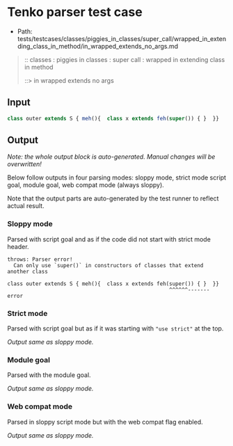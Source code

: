 # Tenko parser test case

- Path: tests/testcases/classes/piggies_in_classes/super_call/wrapped_in_extending_class_in_method/in_wrapped_extends_no_args.md

> :: classes : piggies in classes : super call : wrapped in extending class in method
>
> ::> in wrapped extends no args

## Input

`````js
class outer extends S { meh(){  class x extends feh(super()) { }  }}
`````

## Output

_Note: the whole output block is auto-generated. Manual changes will be overwritten!_

Below follow outputs in four parsing modes: sloppy mode, strict mode script goal, module goal, web compat mode (always sloppy).

Note that the output parts are auto-generated by the test runner to reflect actual result.

### Sloppy mode

Parsed with script goal and as if the code did not start with strict mode header.

`````
throws: Parser error!
  Can only use `super()` in constructors of classes that extend another class

class outer extends S { meh(){  class x extends feh(super()) { }  }}
                                                    ^^^^^^------- error
`````

### Strict mode

Parsed with script goal but as if it was starting with `"use strict"` at the top.

_Output same as sloppy mode._

### Module goal

Parsed with the module goal.

_Output same as sloppy mode._

### Web compat mode

Parsed in sloppy script mode but with the web compat flag enabled.

_Output same as sloppy mode._
